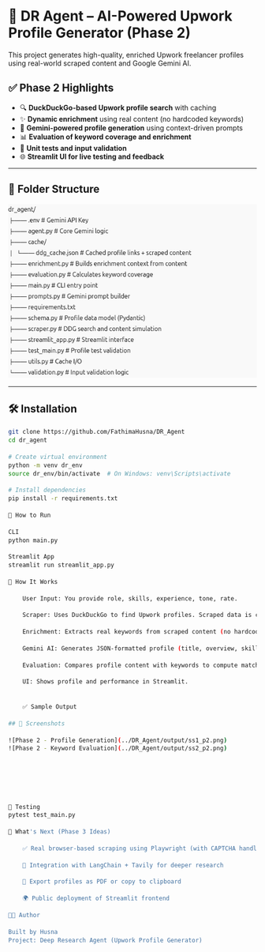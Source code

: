 # 🧠 DR Agent – AI-Powered Upwork Profile Generator (Phase 2)

This project generates high-quality, enriched Upwork freelancer profiles using real-world scraped content and Google Gemini AI.

## ✅ Phase 2 Highlights

- 🔍 **DuckDuckGo-based Upwork profile search** with caching  
- ✨ **Dynamic enrichment** using real content (no hardcoded keywords)  
- 🤖 **Gemini-powered profile generation** using context-driven prompts  
- 📊 **Evaluation of keyword coverage and enrichment**  
- 🧪 **Unit tests and input validation**  
- 🌐 **Streamlit UI for live testing and feedback**

---

## 📁 Folder Structure

![alt text](image.png)

---

## 🛠️ Installation

```bash
git clone https://github.com/FathimaHusna/DR_Agent
cd dr_agent

# Create virtual environment
python -m venv dr_env
source dr_env/bin/activate  # On Windows: venv\Scripts\activate

# Install dependencies
pip install -r requirements.txt

🚀 How to Run

CLI
python main.py

Streamlit App
streamlit run streamlit_app.py

🔎 How It Works

    User Input: You provide role, skills, experience, tone, rate.

    Scraper: Uses DuckDuckGo to find Upwork profiles. Scraped data is cached.

    Enrichment: Extracts real keywords from scraped content (no hardcoded terms).

    Gemini AI: Generates JSON-formatted profile (title, overview, skills, rate, tips).

    Evaluation: Compares profile content with keywords to compute match and coverage.

    UI: Shows profile and performance in Streamlit.


    ✅ Sample Output

## 📸 Screenshots

![Phase 2 - Profile Generation](../DR_Agent/output/ss1_p2.png)
![Phase 2 - Keyword Evaluation](../DR_Agent/output/ss2_p2.png)



   


🧪 Testing
pytest test_main.py

🧠 What's Next (Phase 3 Ideas)

    ✅ Real browser-based scraping using Playwright (with CAPTCHA handling)

    🔗 Integration with LangChain + Tavily for deeper research

    💾 Export profiles as PDF or copy to clipboard

    🌍 Public deployment of Streamlit frontend

👨‍💻 Author

Built by Husna
Project: Deep Research Agent (Upwork Profile Generator)



    